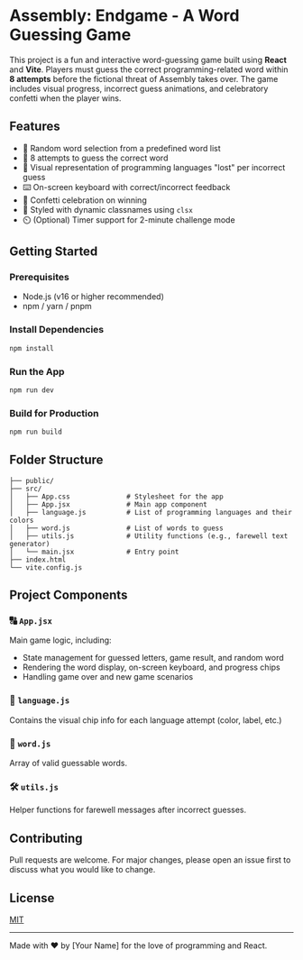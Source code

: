 # Assembly: Endgame - A Word Guessing Game

This project is a fun and interactive word-guessing game built using **React** and **Vite**. Players must guess the correct programming-related word within **8 attempts** before the fictional threat of Assembly takes over. The game includes visual progress, incorrect guess animations, and celebratory confetti when the player wins.

## Features

* 🧠 Random word selection from a predefined word list
* 🎯 8 attempts to guess the correct word
* 🎨 Visual representation of programming languages "lost" per incorrect guess
* ⌨️ On-screen keyboard with correct/incorrect feedback
* 🎉 Confetti celebration on winning
* 🧵 Styled with dynamic classnames using `clsx`
* ⏲️ (Optional) Timer support for 2-minute challenge mode

## Getting Started

### Prerequisites

* Node.js (v16 or higher recommended)
* npm / yarn / pnpm

### Install Dependencies

```bash
npm install
```

### Run the App

```bash
npm run dev
```

### Build for Production

```bash
npm run build
```

## Folder Structure

```
├── public/
├── src/
│   ├── App.css              # Stylesheet for the app
│   ├── App.jsx              # Main app component
│   ├── language.js          # List of programming languages and their colors
│   ├── word.js              # List of words to guess
│   ├── utils.js             # Utility functions (e.g., farewell text generator)
│   └── main.jsx             # Entry point
├── index.html
└── vite.config.js
```

## Project Components

### 🔠 `App.jsx`

Main game logic, including:

* State management for guessed letters, game result, and random word
* Rendering the word display, on-screen keyboard, and progress chips
* Handling game over and new game scenarios

### 🧾 `language.js`

Contains the visual chip info for each language attempt (color, label, etc.)

### 📘 `word.js`

Array of valid guessable words.

### 🛠️ `utils.js`

Helper functions for farewell messages after incorrect guesses.

## Contributing

Pull requests are welcome. For major changes, please open an issue first to discuss what you would like to change.

## License

[MIT](https://choosealicense.com/licenses/mit/)

---

Made with ❤️ by \[Your Name] for the love of programming and React.
